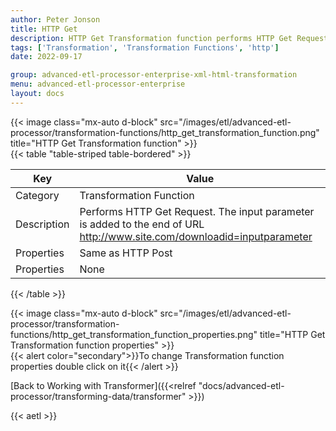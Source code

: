 ```yaml
---
author: Peter Jonson
title: HTTP Get
description: HTTP Get Transformation function performs HTTP Get Request. The input parameter is added to the end of URL
tags: ['Transformation', 'Transformation Functions', 'http']
date: 2022-09-17

group: advanced-etl-processor-enterprise-xml-html-transformation
menu: advanced-etl-processor-enterprise
layout: docs
---
```


{{< image class="mx-auto d-block"  src="/images/etl/advanced-etl-processor/transformation-functions/http_get_transformation_function.png" title="HTTP Get Transformation function" >}}
\
{{< table "table-striped table-bordered" >}}

| Key         | Value                                                                                                                   |
| ----------- | ----------------------------------------------------------------------------------------------------------------------- |
| Category    | Transformation Function                                                                                                 |
| Description | Performs HTTP Get Request. The input parameter is added to the end of URL http://www.site.com/downloadid=inputparameter |
| Properties  | Same as HTTP Post                                                                                                       |
| Properties  | None                                                                                                                    |

{{< /table >}}

{{< image class="mx-auto d-block"  src="/images/etl/advanced-etl-processor/transformation-functions/http_get_transformation_function_properties.png" title="HTTP Get Transformation function properties" >}}
\
{{< alert color="secondary">}}To change Transformation function properties double click on it{{< /alert >}}

[Back to Working with Transformer]({{<relref "docs/advanced-etl-processor/transforming-data/transformer" >}})

{{< aetl >}}
